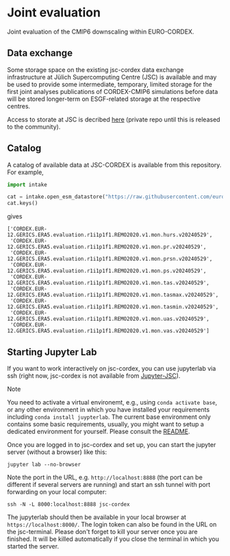 # Joint evaluation
Joint evaluation of the CMIP6 downscaling within EURO-CORDEX.


## Data exchange
Some storage space on the existing jsc-cordex data exchange infrastructure at Jülich Supercomputing Centre (JSC) is available and may be used to provide some intermediate, temporary, limited storage for the first joint analyses publications of CORDEX-CMIP6 simulations before data will be stored longer-term on ESGF-related storage at the respective centres.

Access to storate at JSC is decribed [here](https://github.com/euro-cordex/jsc-cordex) (private repo until this is released to the community).

## Catalog
A catalog of available data at JSC-CORDEX is available from this repository. For example,
```python
import intake

cat = intake.open_esm_datastore("https://raw.githubusercontent.com/euro-cordex/joint-evaluation/refs/heads/main/CORDEX-CMIP6.json")
cat.keys()
```
gives
```
['CORDEX.EUR-12.GERICS.ERA5.evaluation.r1i1p1f1.REMO2020.v1.mon.hurs.v20240529',
 'CORDEX.EUR-12.GERICS.ERA5.evaluation.r1i1p1f1.REMO2020.v1.mon.pr.v20240529',
 'CORDEX.EUR-12.GERICS.ERA5.evaluation.r1i1p1f1.REMO2020.v1.mon.prsn.v20240529',
 'CORDEX.EUR-12.GERICS.ERA5.evaluation.r1i1p1f1.REMO2020.v1.mon.ps.v20240529',
 'CORDEX.EUR-12.GERICS.ERA5.evaluation.r1i1p1f1.REMO2020.v1.mon.tas.v20240529',
 'CORDEX.EUR-12.GERICS.ERA5.evaluation.r1i1p1f1.REMO2020.v1.mon.tasmax.v20240529',
 'CORDEX.EUR-12.GERICS.ERA5.evaluation.r1i1p1f1.REMO2020.v1.mon.tasmin.v20240529',
 'CORDEX.EUR-12.GERICS.ERA5.evaluation.r1i1p1f1.REMO2020.v1.mon.uas.v20240529',
 'CORDEX.EUR-12.GERICS.ERA5.evaluation.r1i1p1f1.REMO2020.v1.mon.vas.v20240529']
```

## Starting Jupyter Lab

If you want to work interactively on jsc-cordex, you can use jupyterlab via ssh (right now, jsc-cordex is not available from [Jupyter-JSC](https://jupyter.jsc.fz-juelich.de)).
> [!NOTE]
> You need to activate a virtual environemt, e.g., using `conda activate base`, or any other environment in which you have installed your requirements including `conda install juypterlab`. The current base environment only contains some basic requirements, usually, you might want to setup a dedicated environment for yourself. Please consult the [README](https://github.com/euro-cordex/jsc-cordex?tab=readme-ov-file#conda).

Once you are logged in to jsc-cordex and set up, you can start the jupyter server (without a browser) like this:
```
jupyter lab --no-browser
```
Note the port in the URL, e.g. `http://localhost:8888` (the port can be different if several servers are running) and start an ssh tunnel with port forwarding on your local computer:
```
ssh -N -L 8000:localhost:8888 jsc-cordex
```
The jupyterlab should then be available in your local browser at `https://localhost:8000/`. The login token can also be found in the URL on the jsc-terminal. Please don't forget to kill your server once you are finished. It will be killed automatically if you close the terminal in which you started the server.
